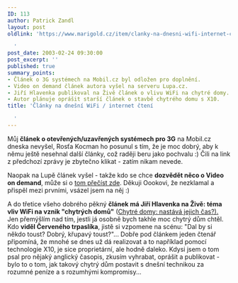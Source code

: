 ```yaml
---
ID: 113
author: Patrick Zandl
layout: post
oldlink: 'https://www.marigold.cz/item/clanky-na-dnesni-wifi-internet-cteni

  '
post_date: 2003-02-24 09:30:00
post_excerpt: ''
published: true
summary_points:
- Článek o 3G systémech na Mobil.cz byl odložen pro doplnění.
- Video on demand článek autora vyšel na serveru Lupa.cz.
- Jiří Hlavenka publikoval na Živě článek o vlivu WiFi na chytré domy.
- Autor plánuje oprášit starší článek o stavbě chytrého domu s X10.
title: 'Články na dnešní WiFi / internet čtení

  '
---
```


<p>
Můj <STRONG>článek o otevřených/uzavřených systémech pro 3G</STRONG> na Mobil.cz dneska nevyšel, Rosťa Kocman ho posunul s tím, že je moc dobrý, aby k němu ještě nesehnal další články, což raději beru jako pochvalu :) Čili na link z předchozí zprávy je zbytečno klikat - zatím nikam nevede. </p>

<p>
Naopak na Lupě článek vyšel - takže kdo se chce <STRONG>dozvědět něco o Video on demand</STRONG>, může si o <A href="http://www.lupa.cz/clanek.php3?show=2725" target=_blank>tom přečíst zde</A>. Děkuji Oookovi, že nezklamal a přispěl mezi prvními, vsázel jsem na něj :)</p>

<p>
A do třetice všeho dobrého pěkný <STRONG>článek má Jiří Hlavenka na Živě: téma vliv WiFi na vznik "chytrých domů"</STRONG> (<A href="http://www.zive.cz/h/Uzivatel/Ar.asp?ARI=109527&amp;CAI=2104" target=_blank>Chytré domy: nastává jejich čas?). </A>Jen přemýšlím nad tím, jestli já osobně bych takhle moc chytrý dům chtěl. Kdo <STRONG>viděl Červeného trpaslíka</STRONG>, jistě si vzpomene na scénu: "Dal by si někdo toust? Dobrý, křupavý toust?"... Dobře pod článkem jeden čtenář připomíná, že mnohé se dnes už dá realizovat a to například pomocí technologie X10, je sice proprietární, ale hodně daleko. Kdysi jsem o tom psal pro nějaký anglický časopis, zkusím vyhrabat, oprášit a publikovat - bylo to o tom, jak takový chytrý dům postavit s dnešní technikou za rozumné peníze a s rozumhými kompromisy...</p>